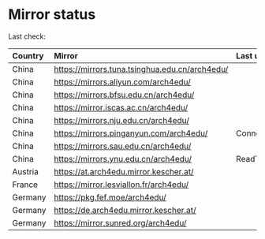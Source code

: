 <script src="./time.js"></script>
# Mirror status
Last check: <script type="text/javascript">localize(1675250198.0744584);</script>

|Country|Mirror|Last update|
|:------|:-----|:----------|
|China|https://mirrors.tuna.tsinghua.edu.cn/arch4edu/|<script type="text/javascript">localize(1675233361);</script>|
|China|https://mirrors.aliyun.com/arch4edu/|<script type="text/javascript">localize(1675190517);</script>|
|China|https://mirrors.bfsu.edu.cn/arch4edu/|<script type="text/javascript">localize(1675233361);</script>|
|China|https://mirror.iscas.ac.cn/arch4edu/|<script type="text/javascript">localize(1675233361);</script>|
|China|https://mirrors.nju.edu.cn/arch4edu/|<script type="text/javascript">localize(1675146814);</script>|
|China|https://mirrors.pinganyun.com/arch4edu/|ConnectionError|
|China|https://mirrors.sau.edu.cn/arch4edu/|<script type="text/javascript">localize(1673850842);</script>|
|China|https://mirrors.ynu.edu.cn/arch4edu/|ReadTimeout|
|Austria|https://at.arch4edu.mirror.kescher.at/|<script type="text/javascript">localize(1675233361);</script>|
|France|https://mirror.lesviallon.fr/arch4edu/|<script type="text/javascript">localize(1674153500);</script>|
|Germany|https://pkg.fef.moe/arch4edu/|<script type="text/javascript">localize(1675233361);</script>|
|Germany|https://de.arch4edu.mirror.kescher.at/|<script type="text/javascript">localize(1675233361);</script>|
|Germany|https://mirror.sunred.org/arch4edu/|<script type="text/javascript">localize(1675233361);</script>|

<script src="./tablefilter/tablefilter.js"></script>
<script src="./table.js"></script>